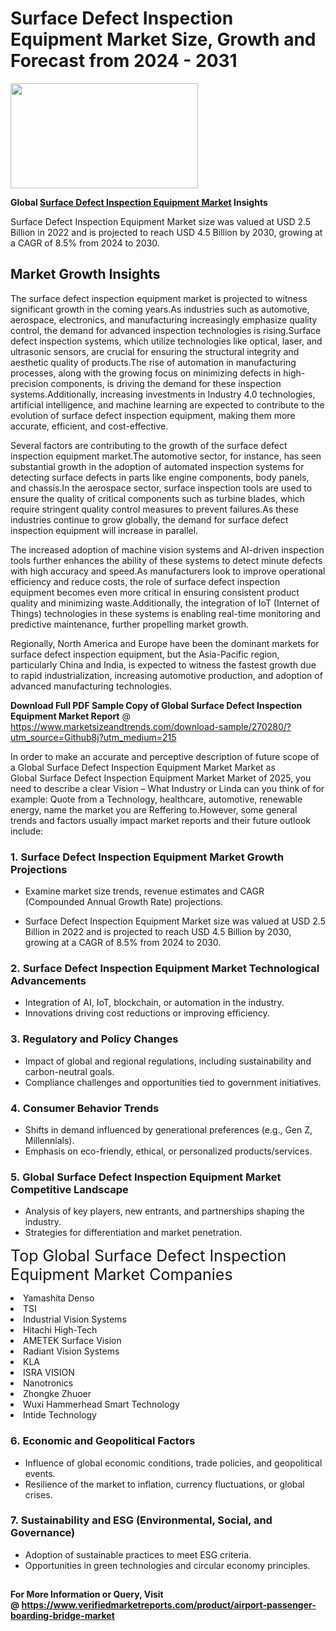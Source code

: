 <H1>Surface Defect Inspection Equipment Market Size, Growth and Forecast from 2024 - 2031</H1><img class="aligncenter size-medium wp-image-584254" src="https://thirdeyenews.in/wp-content/uploads/2024/09/Global-Market-Research-300x168.jpeg" alt="" width="300" height="168" /><p><strong>Global&nbsp;<a href="https://www.marketsizeandtrends.com/download-sample/270280/?utm_source=Github8j?utm_medium=215">Surface Defect Inspection Equipment Market</a> Insights</strong></p><p>Surface Defect Inspection Equipment Market size was valued at USD 2.5 Billion in 2022 and is projected to reach USD 4.5 Billion by 2030, growing at a CAGR of 8.5% from 2024 to 2030.</p><p><h2>Market Growth Insights</h2> <p>The surface defect inspection equipment market is projected to witness significant growth in the coming years.As industries such as automotive, aerospace, electronics, and manufacturing increasingly emphasize quality control, the demand for advanced inspection technologies is rising.Surface defect inspection systems, which utilize technologies like optical, laser, and ultrasonic sensors, are crucial for ensuring the structural integrity and aesthetic quality of products.The rise of automation in manufacturing processes, along with the growing focus on minimizing defects in high-precision components, is driving the demand for these inspection systems.Additionally, increasing investments in Industry 4.0 technologies, artificial intelligence, and machine learning are expected to contribute to the evolution of surface defect inspection equipment, making them more accurate, efficient, and cost-effective.</p> <p>Several factors are contributing to the growth of the surface defect inspection equipment market.The automotive sector, for instance, has seen substantial growth in the adoption of automated inspection systems for detecting surface defects in parts like engine components, body panels, and chassis.In the aerospace sector, surface inspection tools are used to ensure the quality of critical components such as turbine blades, which require stringent quality control measures to prevent failures.As these industries continue to grow globally, the demand for surface defect inspection equipment will increase in parallel.</p> <p>The increased adoption of machine vision systems and AI-driven inspection tools further enhances the ability of these systems to detect minute defects with high accuracy and speed.As manufacturers look to improve operational efficiency and reduce costs, the role of surface defect inspection equipment becomes even more critical in ensuring consistent product quality and minimizing waste.Additionally, the integration of IoT (Internet of Things) technologies in these systems is enabling real-time monitoring and predictive maintenance, further propelling market growth.</p> <p>Regionally, North America and Europe have been the dominant markets for surface defect inspection equipment, but the Asia-Pacific region, particularly China and India, is expected to witness the fastest growth due to rapid industrialization, increasing automotive production, and adoption of advanced manufacturing technologies.</p> <p><span class=""><strong>Download Full PDF Sample Copy of Global Surface Defect Inspection Equipment Market Report</strong> @ <a href="https://www.marketsizeandtrends.com/download-sample/270280/?utm_source=Github8j?utm_medium=215" target="_blank">https://www.marketsizeandtrends.com/download-sample/270280/?utm_source=Github8j?utm_medium=215</a></span></p><p>In order to make an accurate and perceptive description of future scope of a Global&nbsp;Surface Defect Inspection Equipment Market Market as Global&nbsp;Surface Defect Inspection Equipment Market Market of 2025, you need to describe a clear Vision &ndash; What Industry or Linda can you think of for example: Quote from a Technology, healthcare, automotive, renewable energy, name the market you are Reffering to.However, some general trends and factors usually impact market reports and their future outlook include:</p><h3>1.&nbsp;<strong>Surface Defect Inspection Equipment Market Growth Projections</strong></h3><ul><li>Examine market size trends, revenue estimates and CAGR (Compounded Annual Growth Rate) projections.</li><li><p>Surface Defect Inspection Equipment Market size was valued at USD 2.5 Billion in 2022 and is projected to reach USD 4.5 Billion by 2030, growing at a CAGR of 8.5% from 2024 to 2030.</p></li></ul><h3>2.&nbsp;<strong>Surface Defect Inspection Equipment Market Technological Advancements</strong></h3><ul><li>Integration of AI, IoT, blockchain, or automation in the industry.</li><li>Innovations driving cost reductions or improving efficiency.</li></ul><h3>3.&nbsp;<strong>Regulatory and Policy Changes</strong></h3><ul><li>Impact of global and regional regulations, including sustainability and carbon-neutral goals.</li><li>Compliance challenges and opportunities tied to government initiatives.</li></ul><h3>4.&nbsp;<strong>Consumer Behavior Trends</strong></h3><ul><li>Shifts in demand influenced by generational preferences (e.g., Gen Z, Millennials).</li><li>Emphasis on eco-friendly, ethical, or personalized products/services.</li></ul><h3>5.&nbsp;<strong>Global Surface Defect Inspection Equipment Market Competitive Landscape</strong></h3><ul><li>Analysis of key players, new entrants, and partnerships shaping the industry.</li><li>Strategies for differentiation and market penetration.</li></ul><p data-pm-slice="1 1 []"><span style="color: inherit; font-family: inherit; font-size: 25px;">Top Global Surface Defect Inspection Equipment Market Companies</span></p><div class="" data-test-id=""><p><li>Yamashita Denso</li><li> TSI</li><li> Industrial Vision Systems</li><li> Hitachi High-Tech</li><li> AMETEK Surface Vision</li><li> Radiant Vision Systems</li><li> KLA</li><li> ISRA VISION</li><li> Nanotronics</li><li> Zhongke Zhuoer</li><li> Wuxi Hammerhead Smart Technology</li><li> Intide Technology</li></p></div><h3>6.&nbsp;<strong>Economic and Geopolitical Factors</strong></h3><ul><li>Influence of global economic conditions, trade policies, and geopolitical events.</li><li>Resilience of the market to inflation, currency fluctuations, or global crises.</li></ul><h3>7.&nbsp;<strong>Sustainability and ESG (Environmental, Social, and Governance)</strong></h3><ul><li>Adoption of sustainable practices to meet ESG criteria.</li><li>Opportunities in green technologies and circular economy principles.</li></ul><h2><strong style="font-size: 14px;">For More Information or Query, Visit @&nbsp;</strong><a style="background-color: #ffffff; font-size: 14px;" href="https://www.marketsizeandtrends.com/report/surface-defect-inspection-equipment-market/" target="_blank">https://www.verifiedmarketreports.com/product/airport-passenger-boarding-bridge-market</a></h2>